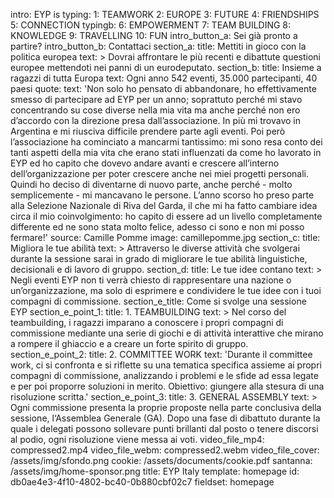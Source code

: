 intro: EYP is
typing:
  1: TEAMWORK
  2: EUROPE
  3: FUTURE
  4: FRIENDSHIPS
  5: CONNECTION
typingb:
  6: EMPOWERMENT
  7: TEAM BUILDING
  8: KNOWLEDGE
  9: TRAVELLING
  10: FUN
intro_button_a: Sei già pronto a partire?
intro_button_b: Contattaci
section_a:
  title: Mettiti in gioco con la politica europea
  text: >
    Dovrai affrontare le più recenti e dibattute questioni europee mettendoti nei panni di un
    eurodeputato.
section_b:
  title: Insieme a ragazzi di tutta Europa
  text: Ogni anno 542 eventi, 35.000 partecipanti, 40 paesi
quote:
  text: 'Non solo ho pensato di abbandonare, ho effettivamente smesso di partecipare ad EYP per un anno; soprattuto perché mi stavo concentrando su cose diverse nella mia vita ma anche perché non ero d’accordo con la direzione presa dall’associazione. In più mi trovavo in Argentina e mi riusciva difficile prendere parte agli eventi.  Poi però l’associazione ha cominciato a mancarmi tantissimo: mi sono resa conto dei tanti aspetti della mia vita che erano stati influenzati da come ho lavorato in EYP ed ho capito che dovevo andare avanti e crescere all’interno dell’organizzazione per poter crescere anche nei miei progetti personali. Quindi ho deciso di diventarne di nuovo parte, anche perché - molto semplicemente - mi mancavano le persone.  L’anno scorso ho preso parte alla Selezione Nazionale di Riva del Garda, il che mi ha fatto cambiare idea circa il mio coinvolgimento: ho capito di essere ad un livello completamente differente ed ne sono stata molto felice, adesso ci sono e non mi posso fermare!'
  source: Camille Pomme
  image: camillepomme.jpg
section_c:
  title: Migliora le tue abilità
  text: >
    Attraverso le diverse attività che svolgerai durante la sessione sarai in grado di migliorare le
    tue abilità linguistiche, decisionali e di lavoro di gruppo.
section_d:
  title: Le tue idee contano
  text: >
    Negli eventi EYP non ti verrà chiesto di rappresentare una nazione o un’organizzazione, ma solo
    di esprimere e condividere le tue idee con i tuoi compagni di commissione.
section_e_title: Come si svolge una sessione EYP
section_e_point_1:
  title: 1. TEAMBUILDING
  text: >
    Nel corso del teambuilding, i ragazzi imparano a conoscere i propri compagni di commissione mediante
    una serie di giochi e di attività interattive che mirano a rompere il ghiaccio e a creare un forte
    spirito di gruppo.
section_e_point_2:
  title: 2. COMMITTEE WORK
  text: 'Durante il committee work, ci si confronta e si riflette su una tematica specifica assieme ai propri compagni di commissione, analizzando i problemi e le sfide ad essa legate e per poi proporre soluzioni in merito. Obiettivo: giungere alla stesura di una risoluzione scritta.'
section_e_point_3:
  title: 3. GENERAL ASSEMBLY
  text: >
    Ogni commissione presenta la proprie proposte nella parte conclusiva della sessione, l‘Assemblea
    Generale (GA). Dopo una fase di dibattuto durante la quale i delegati possono sollevare punti
    brillanti dal posto o tenere discorsi al podio, ogni risoluzione viene messa ai voti.
video_file_mp4: compressed2.mp4
video_file_webm: compressed2.webm
video_file_cover: /assets/img/sfondo.png
cookie: /assets/documents/cookie.pdf
santanna: /assets/img/home-sponsor.png
title: EYP Italy
template: homepage
id: db0ae4e3-4f10-4802-bc40-0b880cbf02c7
fieldset: homepage
